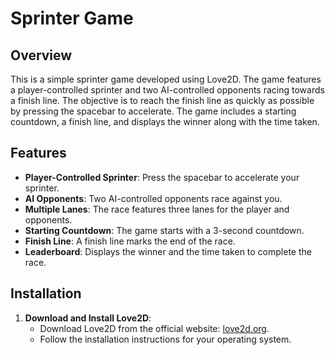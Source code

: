 # Sprinter Game

## Overview

This is a simple sprinter game developed using Love2D. The game features a player-controlled sprinter and two AI-controlled opponents racing towards a finish line. The objective is to reach the finish line as quickly as possible by pressing the spacebar to accelerate. The game includes a starting countdown, a finish line, and displays the winner along with the time taken.

## Features

- **Player-Controlled Sprinter**: Press the spacebar to accelerate your sprinter. 
- **AI Opponents**: Two AI-controlled opponents race against you.
- **Multiple Lanes**: The race features three lanes for the player and opponents.
- **Starting Countdown**: The game starts with a 3-second countdown.
- **Finish Line**: A finish line marks the end of the race.
- **Leaderboard**: Displays the winner and the time taken to complete the race.

## Installation

1. **Download and Install Love2D**:
   - Download Love2D from the official website: [love2d.org](https://love2d.org/).
   - Follow the installation instructions for your operating system.
